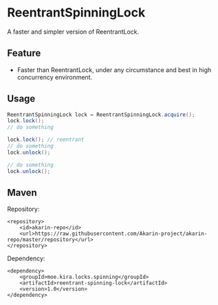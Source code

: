 # ReentrantSpinningLock
A faster and simpler version of ReentrantLock.

## Feature
* Faster than ReentrantLock, under any circumstance and best in high concurrency environment.

## Usage
```java
ReentrantSpinningLock lock = ReentrantSpinningLock.acquire();
lock.lock();
// do something

lock.lock(); // reentrant
// do something
lock.unlock();

// do something
lock.unlock();
```

## Maven
Repository:
```
<repository>
    <id>akarin-repo</id>
    <url>https://raw.githubusercontent.com/Akarin-project/akarin-repo/master/repository</url>
</repository>
```

Dependency:
```
<dependency>
    <groupId>moe.kira.locks.spinning</groupId>
    <artifactId>reentrant-spinning-lock</artifactId>
    <version>1.0</version>
</dependency>
```
